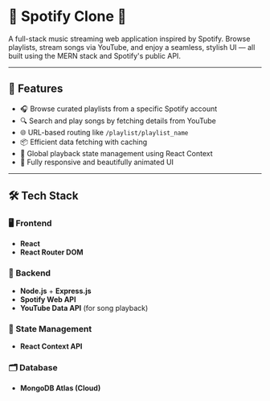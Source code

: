 # 🎵 Spotify Clone 🎵

A full-stack music streaming web application inspired by Spotify. Browse playlists, stream songs via YouTube, and enjoy a seamless, stylish UI — all built using the MERN stack and Spotify's public API.

---

## 🚀 Features

- 🎧 Browse curated playlists from a specific Spotify account
- 🔍 Search and play songs by fetching details from YouTube
- 🌐 URL-based routing like `/playlist/playlist_name`
- 📦 Efficient data fetching with caching
- 🔄 Global playback state management using React Context
- 📱 Fully responsive and beautifully animated UI

---

## 🛠️ Tech Stack

### 🖥️ Frontend
- **React**
- **React Router DOM**

### 🔗 Backend
- **Node.js** + **Express.js**
- **Spotify Web API**
- **YouTube Data API** (for song playback)

### 🧠 State Management
- **React Context API**

### 🗂️ Database
- **MongoDB Atlas (Cloud)**
